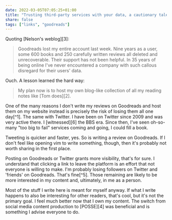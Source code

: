```yaml
---
date: 2022-03-05T07:05:25+01:00
title: "Trusting third-party services with your data, a cautionary tale"
share: false
tags: ["links", "goodreads"]
---
```

Quoting [Nelson's weblog][3]:

> Goodreads lost my entire account last week. Nine years as a user, some 600
> books and 250 carefully written reviews all deleted and unrecoverable. Their
> support has not been helpful. In 35 years of being online I've never
> encountered a company with such callous disregard for their users' data.

Ouch. A lesson learned the hard way:

> My plan now is to host my own blog-like collection of all my reading notes
> like [Tom does][2].

One of the many reasons I don't write my reviews on Goodreads and host them on
my website instead is precisely the risk of losing them all one day[^1]. The same
with Twitter. I have been on Twitter since 2009 and was very active there.
I [witnessed][6] the BBS era. Since then, I've seen oh-so-many "too big to fail"
services coming and going, I could fill a book.

Tweeting is quicker and faster, yes. So is writing a review on Goodreads. If
I don't feel like opening vim to write something, though, then it's probably
not worth sharing in the first place. 

Posting on Goodreads or Twitter grants more visibility, that's for sure.
I understand that clicking a link to leave the platform is an effort that not
everyone is willing to make. I'm probably losing followers on Twitter and
'friends' on Goodreads. That's fine[^5]. Those remaining are likely to be more
interested in my content and, ultimately, in me as a person. 

Most of the stuff I write here is meant for myself anyway. If what I write
happens to also be interesting for other readers, that's cool, but it's not the
primary goal. I feel much better now that I own my content. The switch from
social media content production to [POSSE][4] was beneficial and is something
I advise everyone to do.

